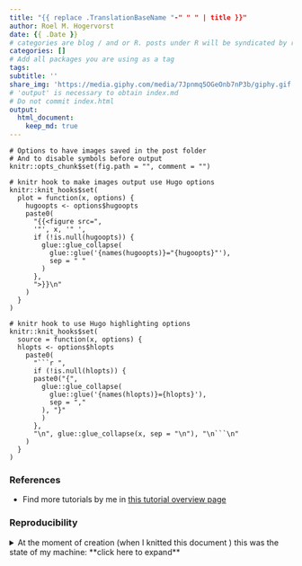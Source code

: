 ```yaml
---
title: "{{ replace .TranslationBaseName "-" " " | title }}"
author: Roel M. Hogervorst
date: {{ .Date }}
# categories are blog / and or R. posts under R will be syndicated by r-bloggers and rweekly
categories: []
# Add all packages you are using as a tag
tags:
subtitle: ''
share_img: 'https://media.giphy.com/media/7Jpnmq5OGeOnb7nP3b/giphy.gif'
# 'output' is necessary to obtain index.md
# Do not commit index.html
output: 
  html_document:
    keep_md: true
---
```


<!-- tags  at least beginner, tutorial, and all packages used.  -->
<!-- categories: R and blog. Blog is general, R means rweekly and r-bloggers -->


<!-- useful settings for rmarkdown-->

```{r setup, include=FALSE}
# Options to have images saved in the post folder
# And to disable symbols before output
knitr::opts_chunk$set(fig.path = "", comment = "")

# knitr hook to make images output use Hugo options
knitr::knit_hooks$set(
  plot = function(x, options) {
    hugoopts <- options$hugoopts
    paste0(
      "{{<figure src=",
      '"', x, '" ',
      if (!is.null(hugoopts)) {
        glue::glue_collapse(
          glue::glue('{names(hugoopts)}="{hugoopts}"'),
          sep = " "
        )
      },
      ">}}\n"
    )
  }
)

# knitr hook to use Hugo highlighting options
knitr::knit_hooks$set(
  source = function(x, options) {
  hlopts <- options$hlopts
    paste0(
      "```r ",
      if (!is.null(hlopts)) {
      paste0("{",
        glue::glue_collapse(
          glue::glue('{names(hlopts)}={hlopts}'),
          sep = ","
        ), "}"
        )
      },
      "\n", glue::glue_collapse(x, sep = "\n"), "\n```\n"
    )
  }
)
```
<!-- content -->

<!-- > 
After reading this post, and following along r-users will know how to apply this approach on their data and think of me as someone who is a good explainer

A [**tutorial**](https://teachtogether.tech/#g:tutorial) helps newcomers to a field build a mental model
*tutorial (step by step pieces of code, with the result at the start)*
Good tutorials are: 
- quick. tell what you want to do, how to do it
- easy: success is important. playtest the tutorial under different circumstances
- not to easy: Don't get htem throug ht toturoial onluy to runinto a wall later on. 

People who read this tutorial have just started out, 
know absolutely nothing, don't even have a mental model of how things work in R.
I call them beginners, because that is what I used before. In the 
Explain everything. Use analogies. 

Subjects I've used before include:
*for, loops, brackets, vectors, data structures, subsetting, functions, qplot, ggplot2, dplyr, spps-to-r, haven, tidyr, tidyverse*


Make a great image to add to the share link on top.

* you will be able to do the thing I did, which generalizes to a broader class of problems, after following this post*
Follow along, running the code on your computer (higher levels with their own data), see this as a useful way to do stuff*
-->




### References
- Find more tutorials by me in [this tutorial overview page](https://blog.rmhogervorst.nl//tags/tutorial/)

### Reproducibility
<details>
<summary> At the moment of creation (when I knitted this document ) this was the state of my machine: **click here to expand** </summary>

```{r}
sessioninfo::session_info()
```

</details>